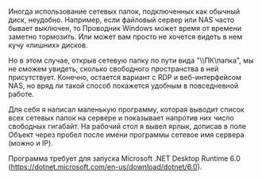 Иногда использование сетевых папок, подключенных как обычный диск, неудобно. Например, если файловый сервер или NAS часто бывает выключен, то Проводник Windows может время от времени заметно тормозить. Или может вам просто не хочется видеть в нем кучу «лишних» дисков.

Но в этом случае, открыв сетевую папку по пути вида "\\\\ПК\папка", мы не сможем увидеть, сколько свободного пространства в ней присутствует. Конечно, остается вариант с RDP и веб-интерфейсом NAS, но вряд ли такой способ покажется удобным в повседневной работе.

Для себя я написал маленькую программу, которая выводит список всех сетевых папок на сервере и показывает напротив них число свободных гигабайт. На рабочий стол я вывел ярлык, дописав в поле Объект через пробел после имени программы сетевое имя сервера (можно и IP).

Программа требует для запуска Microsoft .NET Desktop Runtime 6.0 (https://dotnet.microsoft.com/en-us/download/dotnet/6.0).
